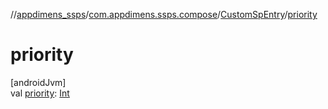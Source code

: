 //[appdimens_ssps](../../../index.md)/[com.appdimens.ssps.compose](../index.md)/[CustomSpEntry](index.md)/[priority](priority.md)

# priority

[androidJvm]\
val [priority](priority.md): [Int](https://kotlinlang.org/api/core/kotlin-stdlib/kotlin/-int/index.html)